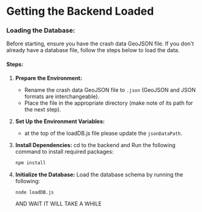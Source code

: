 # Getting the Backend Loaded

### Loading the Database:

Before starting, ensure you have the crash data GeoJSON file. If you don't already have a database file, follow the steps below to load the data.

#### Steps:

1. **Prepare the Environment:**
    - Rename the crash data GeoJSON file to `.json` (GeoJSON and JSON formats are interchangeable).
    - Place the file in the appropriate directory (make note of its path for the next step).

2. **Set Up the Environment Variables:**
    - at the top of the loadDB.js file please update the `jsonDataPath`.

3. **Install Dependencies:**
   cd to the backend and Run the following command to install required packages:
   ```bash
   npm install
    ```
4. **Initialize the Database:**
   Load the database schema by running the following:
   ```bash
   node loadDB.js
   ```
   AND WAIT IT WILL TAKE A WHILE
